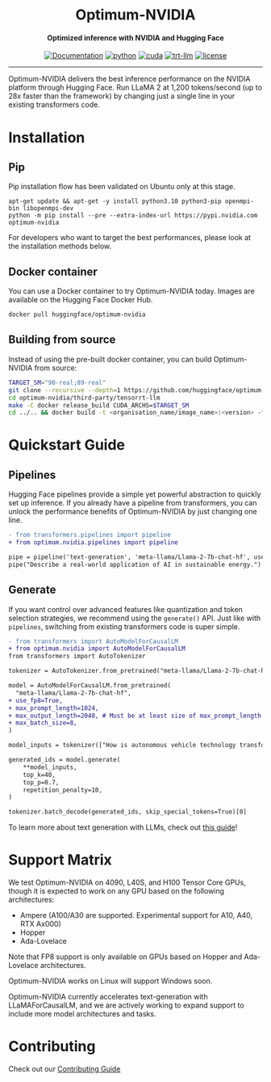 
<div align="center">

Optimum-NVIDIA
===========================
<h4> Optimized inference with NVIDIA and Hugging Face </h4>

[![Documentation](https://img.shields.io/badge/docs-latest-brightgreen.svg?style=flat)](https://huggingface.co/docs/optimum/index)
[![python](https://img.shields.io/badge/python-3.10-green)](https://www.python.org/downloads/release/python-31013/)
[![cuda](https://img.shields.io/badge/cuda-12.6-green)](https://developer.nvidia.com/cuda-downloads)
[![trt-llm](https://img.shields.io/badge/TensorRT--LLM-0.15.0-green)](https://github.com/nvidia/tensorrt-llm)
[![license](https://img.shields.io/badge/license-Apache%202-blue)](./LICENSE)

---
<div align="left">

Optimum-NVIDIA delivers the best inference performance on the NVIDIA platform through Hugging Face. Run LLaMA 2 at 1,200 tokens/second (up to 28x faster than the framework) by changing just a single line in your existing transformers code.

</div></div>

# Installation

## Pip

Pip installation flow has been validated on Ubuntu only at this stage.

```shell
apt-get update && apt-get -y install python3.10 python3-pip openmpi-bin libopenmpi-dev
python -m pip install --pre --extra-index-url https://pypi.nvidia.com optimum-nvidia
``` 

For developers who want to target the best performances, please look at the installation methods below.

## Docker container
You can use a Docker container to try Optimum-NVIDIA today. Images are available on the Hugging Face Docker Hub.

```bash
docker pull huggingface/optimum-nvidia
```

## Building from source
<!---
Currently, TRT LLM is built and run with Docker, so we should wait until pip installation is available;
Ideally the user doesn't need to use docker at all to build from source, they should be able to run something like
`git clone [...] && pip install -e optimum-nvidia`
-->

Instead of using the pre-built docker container, you can build Optimum-NVIDIA from source:
```bash
TARGET_SM="90-real;89-real"
git clone --recursive --depth=1 https://github.com/huggingface/optimum-nvidia.git
cd optimum-nvidia/third-party/tensorrt-llm
make -C docker release_build CUDA_ARCHS=$TARGET_SM
cd ../.. && docker build -t <organisation_name/image_name>:<version> -f docker/Dockerfile .
```

<!-- 
```bash
git clone git@github.com:huggingface/optimum-nvidia.git
cd optimum-nvidia
docker build Dockerfile
docker run optimum-nvidia
``` -->

# Quickstart Guide
## Pipelines

Hugging Face pipelines provide a simple yet powerful abstraction to quickly set up inference. If you already have a pipeline from transformers, you can unlock the performance benefits of Optimum-NVIDIA by just changing one line.

```diff
- from transformers.pipelines import pipeline
+ from optimum.nvidia.pipelines import pipeline

pipe = pipeline('text-generation', 'meta-llama/Llama-2-7b-chat-hf', use_fp8=True)
pipe("Describe a real-world application of AI in sustainable energy.")
```

## Generate

If you want control over advanced features like quantization and token selection strategies, we recommend using the `generate()` API. Just like with `pipelines`, switching from existing transformers code is super simple.

```diff
- from transformers import AutoModelForCausalLM
+ from optimum.nvidia import AutoModelForCausalLM
from transformers import AutoTokenizer

tokenizer = AutoTokenizer.from_pretrained("meta-llama/Llama-2-7b-chat-hf", padding_side="left")

model = AutoModelForCausalLM.from_pretrained(
  "meta-llama/Llama-2-7b-chat-hf",
+ use_fp8=True,
+ max_prompt_length=1024,
+ max_output_length=2048, # Must be at least size of max_prompt_length + max_new_tokens
+ max_batch_size=8,
)

model_inputs = tokenizer(["How is autonomous vehicle technology transforming the future of transportation and urban planning?"], return_tensors="pt").to("cuda")

generated_ids = model.generate(
    **model_inputs, 
    top_k=40, 
    top_p=0.7, 
    repetition_penalty=10,
)

tokenizer.batch_decode(generated_ids, skip_special_tokens=True)[0]
```

To learn more about text generation with LLMs, check out [this guide](https://huggingface.co/docs/transformers/llm_tutorial)!

<!-- For more details, read our [documentation](https://huggingface.com/docs/optimum/nvidia/index). -->

# Support Matrix
We test Optimum-NVIDIA on 4090, L40S, and H100 Tensor Core GPUs, though it is expected to work on any GPU based on the following architectures: 
* Ampere (A100/A30 are supported. Experimental support for A10, A40, RTX Ax000)
* Hopper
* Ada-Lovelace

Note that FP8 support is only available on GPUs based on Hopper and Ada-Lovelace architectures.

Optimum-NVIDIA works on Linux will support Windows soon.

Optimum-NVIDIA currently accelerates text-generation with LLaMAForCausalLM, and we are actively working to expand support to include more model architectures and tasks.

<!-- Optimum-NVIDIA supports the following model architectures and tasks:

| Model             | Tasks           |
| :----             | :----           |
| Gemma             | TextGeneration  |
| Llama             | TextGeneration  |
| Mistral           | TextGeneration  |
| Additional Models | Coming soon     | -->

# Contributing

Check out our [Contributing Guide](./CONTRIBUTING.md)
